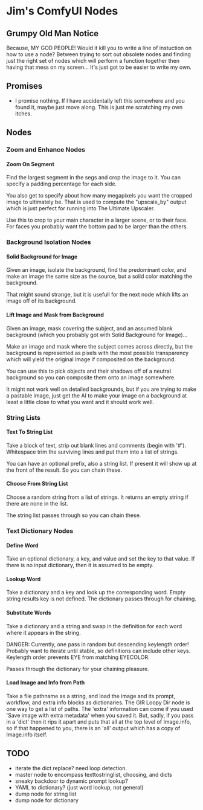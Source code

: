 # Jim's ComfyUI Nodes

## Grumpy Old Man Notice

Because, MY GOD PEOPLE! Would it kill you to write a line of instuction
on how to use a node? Between trying to sort out obsolete nodes and finding
just the right set of nodes which will perform a function together then
having that mess on my screen... It's just got to be easier to write my own.

## Promises

- I promise nothing. If I have accidentally left this somewhere and you
  found it, maybe just move along. This is just me scratching my own itches.

## Nodes

### Zoom and Enhance Nodes

#### Zoom On Segment

Find the largest segment in the segs and crop the image to it. You can 
specify a padding percentage for each side.

You also get to specify about how many megapixels you want the cropped
image to ultimately be. That is used to compute the "upscale_by"
output which is just perfect for running into The Ultimate Upscaler.

Use this to crop to your main character in a larger scene, or to their
face.  For faces you probably want the bottom pad to be larger than
the others.

### Background Isolation Nodes

#### Solid Background for Image

Given an image, isolate the background, find the predominant color,
and make an image the same size as the source, but a solid color
matching the background.

That might sound strange, but it is usefull for the next node which
lifts an image off of its background.

#### Lift Image and Mask from Background

Given an image, mask covering the subject, and an assumed blank
background (which you probably got with Solid Background for Image)...

Make an image and mask where the subject comes across directly, but
the background is represented as pixels with the most possible
transparency which will yield the original image if composited on the
background.

You can use this to pick objects and their shadows off of a neutral
background so you can composite them onto an image somewhere.

It might not work well on detailed backgrounds, but if you are trying
to make a pastable image, just get the AI to make your image on a
background at least a little close to what you want and it should work
well.

### String Lists

#### Text To String List

Take a block of text, strip out blank lines and comments (begin with
'#'). Whitespace trim the surviving lines and put them into a list of
strings. 

You can have an optional prefix, also a string list. If present it
will show up at the front of the result.  So you can chain these.

#### Choose From String List

Choose a random string from a list of strings. It returns an empty
string if there are none in the list.

The string list passes through so you can chain these.

### Text Dictionary Nodes

#### Define Word

Take an optional dictionary, a key, and value and set the key to that
value. If there is no input dictionary, then it is assumed to be
empty.

#### Lookup Word

Take a dictionary and a key and look up the corresponding word.  Empty
string results key is not defined.  The dictionary passes through for
chaining.

#### Substitute Words

Take a dictionary and a string and swap in the definition for each
word where it appears in the string.

DANGER: Currently, one pass in random but descending keylength order! Probably
want to iterate until stable, so definitions can include other keys.
Keylength order prevents EYE from matching EYECOLOR.

Passes through the dictionary for your chaining pleasure.

#### Load Image and Info from Path

Take a file pathname as a string, and load the image and its prompt,
workflow, and extra info blocks as dictionaries. The GIR Loopy Dir node
is one way to get a list of paths. The 'extra' information can come if
you used 'Save image with extra metadata' when you saved it. But, sadly, if
you pass in a 'dict' then it rips it apart and puts that all at the top
level of Image.info, so if that happened to you, there is an 'all' output
which has a copy of Image.info itself.

## TODO

- iterate the dict replace? need loop detection.
- master node to encompass texttostringlist, choosing, and dicts
- sneaky backdoor to dynamic prompt lookup?
- YAML to dictionary? (just word lookup, not general)
- dump node for string list
- dump node for dictionary
